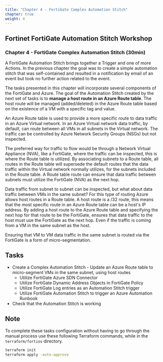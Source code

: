 ```yaml
---
title: "Chapter 4 - FortiGate Complex Automation Stitch"
chapter: true
weight: 4
---
```


## Fortinet FortiGate Automation Stitch Workshop

### Chapter 4 - FortiGate Complex Automation Stitch (30min)

A FortiGate Automation Stitch brings together a Trigger and one of more Actions. In the previous chapter the goal was to create a simple automation stitch that was self-contained and resulted in a notification by email of an event but took no further action related to the event.

The tasks presented in this chapter will incorporate several components of the FortiGate and Azure. The goal of the Automation Stitch created by the next set of tasks is to **manage a host route in an Azure Route table**. The host route will be managed (added/deleted) in the Azure Route table based on the existence of a VM with a specific tag and value.

An Azure Route table is used to provide a more specific route to data traffic in an Azure Virtual network. In an Azure Virtual network data traffic, by default, can route between all VMs in all subnets in the Virtual network. The traffic can be controlled by Azure Network Security Groups (NSGs) but not inspected.

The preferred way for traffic to flow would be through a Network Virtual Appliance (NVA), like a FortiGate, where the traffic can be inspected, this is where the Route table is utilized. By associating subnets to a Route table, all routes in the Route table will supersede the default routes that the data traffic within the Virtual network normally utilizes, for the subnets included in the Route table. A Route table route can ensure that data traffic between subnets must utilize the FortiGate (NVA) as the next hop.

Data traffic from subnet to subnet can be inspected, but what about data traffic between VMs in the same subnet? For this type of routing Azure allows host routes in a Route table. A host route is a /32 route, this means that the most specific route in an Azure Route table can be a host's IP address. By adding a host route to the Azure Route table and specifying the next hop for that route to be the FortiGate, ensures that data traffic to the host must use the FortiGate as the next hop. Even if the traffic is coming from a VM in the same subnet as the host.

Ensuring that VM to VM data traffic in the same subnet is routed via the FortiGate is a form of micro-segmentation.

## Tasks

* Create a Complex Automation Stitch - Update an Azure Route table to micro-segment VMs in the same subnet, using host routes
  * Utilize FortiGate Azure SDN Connector
  * Utilize FortiGate Dynamic Address Objects in FortiGate Policy
  * Utilize FortiGate Log entries as an Automation Stitch trigger
  * Utilize FortiGate Automation Stitch to trigger an Azure Automation Runbook
* Check that the Automation Stitch is working

## Note

To complete these tasks configuration without having to go through the manual process use these following Terraform commands, while in the `terraform/fortios` directory.

```bash
terraform init
terraform apply -auto-approve
```
